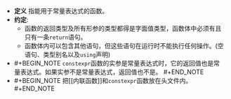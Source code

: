 - **定义** 指能用于常量表达式的函数。
- **约定**:
	- 函数的返回类型及所有形参的类型都得是字面值类型，函数体中必须有且只有一条`return`语句。
	- 函数体内可以包含其他语句，但这些语句在运行时不能执行任何操作。(空语句、类型别名以及`using`声明)
- #+BEGIN_NOTE
  `constexpr`函数的实参是常量表达式时，它的返回值也是常量表达式。如果实参不是常量表达式，返回值也不是。
  #+END_NOTE
- #+BEGIN_NOTE
  把[[内联函数]]和`constexpr`函数放在头文件内。
  #+END_NOTE